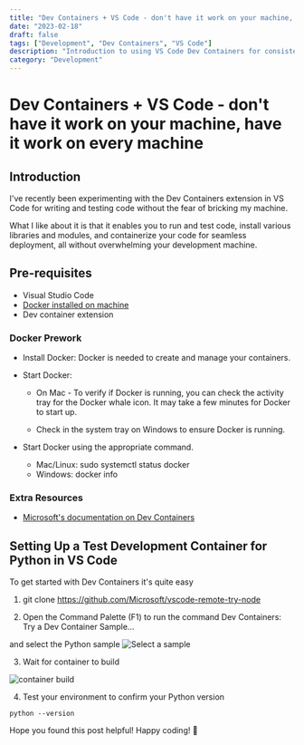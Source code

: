```yaml
---
title: "Dev Containers + VS Code - don't have it work on your machine, have it work on every machine"
date: "2023-02-18"
draft: false
tags: ["Development", "Dev Containers", "VS Code"]
description: "Introduction to using VS Code Dev Containers for consistent development environments."
category: "Development"
---
```


# Dev Containers + VS Code - don't have it work on your machine, have it work on every machine

## Introduction
I've recently been experimenting with the Dev Containers extension in VS Code for writing and testing code without the fear of bricking my machine.

What I like about it is that it enables you to run and test code, install various libraries and modules, and containerize your code for seamless deployment, all without overwhelming your development machine.

## Pre-requisites
- Visual Studio Code
- [Docker installed on machine](https://docs.docker.com/desktop/)
- Dev container extension

### Docker Prework

* Install Docker: Docker is needed to create and manage your containers.
* Start Docker:

    * On Mac - To verify if Docker is running, you can check the activity tray for the Docker whale icon. It may take a few minutes for Docker to start up.

    * Check in the system tray on Windows to ensure Docker is running.

* Start Docker using the appropriate command.

    * Mac/Linux: sudo systemctl status docker
    * Windows: docker info

### Extra Resources
- [Microsoft's documentation on Dev Containers](https://code.visualstudio.com/docs/devcontainers/containers)


## Setting Up a Test Development Container for Python in VS Code
To get started with Dev Containers it's quite easy

1. git clone https://github.com/Microsoft/vscode-remote-try-node 

2. Open the Command Palette (F1) to run the command Dev Containers: Try a Dev Container Sample... 

and select the Python sample ![Select a sample](https://code.visualstudio.com/assets/docs/devcontainers/containers/select-a-sample.png)

3. Wait for container to build

![container build](https://code.visualstudio.com/assets/docs/devcontainers/containers/dev-container-progress.png)

4. Test your environment to confirm your Python version

```python --version```

Hope you found this post helpful! Happy coding! 🌟

